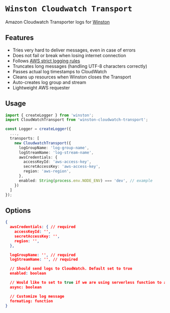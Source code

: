 # `Winston Cloudwatch Transport`

Amazon Cloudwatch Transporter logs for [Winston](https://github.com/winstonjs/winston)

## Features

- Tries very hard to deliver messages, even in case of errors
- Does not fail or break when losing internet connection
- Follows [AWS strict logging rules](https://docs.aws.amazon.com/AmazonCloudWatchLogs/latest/APIReference/API_PutLogEvents.html)
- Truncates long messages (handling UTF-8 characters correctly)
- Passes actual log timestamps to CloudWatch
- Cleans up resources when Winston closes the Transport
- Auto-creates log group and stream
- Lightweight AWS requester

## Usage

```ts
import { createLogger } from 'winston';
import CloudWatchTransport from 'winston-cloudwatch-transport';

const Logger = createLogger({
  ...,
  transports: [
    new CloudwatchTransport({
      logGroupName: 'log-group-name',
      logStreamName: 'log-stream-name',
      awsCredentials: {
        accessKeyId: 'aws-access-key',
        secretAccessKey: 'aws-access-key',
        region: 'aws-region',
      },
      enabled: String(process.env.NODE_ENV) === 'dev', // example
    })
  ]
});
```

## Options

```json
{
  awsCredentials: { // required
    accessKeyId: '',
    secretAccessKey: '',
    region: '',
  },

  logGroupName: '', // required
  logStreamName: '', // required

  // Should send logs to CloudWatch. Default set to true
  enabled: boolean

  // Would like to set to true if we are using serverless function to avoid request being shutdown. Default set to false
  async: boolean

  // Customize log message
  formatLog: function
}
```
